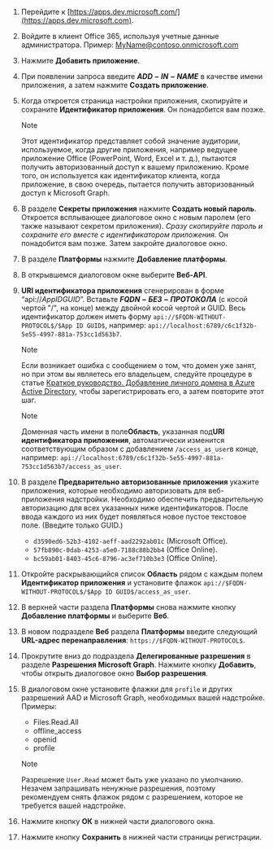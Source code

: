 

1. Перейдите к [https://apps.dev.microsoft.com/](https://apps.dev.microsoft.com).

1. Войдите в клиент Office 365, используя учетные данные администратора. Пример: MyName@contoso.onmicrosoft.com

1. Нажмите **Добавить приложение**.

1. При появлении запроса введите **$ADD-IN-NAME$** в качестве имени приложения, а затем нажмите **Создать приложение**.

1. Когда откроется страница настройки приложения, скопируйте и сохраните **Идентификатор приложения**. Он понадобится вам позже.

    > [!NOTE]
    > Этот идентификатор представляет собой значение аудитории, используемое, когда другие приложения, например ведущее приложение Office (PowerPoint, Word, Excel и т. д.), пытаются получить авторизованный доступ к вашему приложению. Кроме того, он используется как идентификатор клиента, когда приложение, в свою очередь, пытается получить авторизованный доступ к Microsoft Graph.

1. В разделе **Секреты приложения** нажмите **Создать новый пароль**. Откроется всплывающее диалоговое окно с новым паролем (его также называют секретом приложения). *Сразу скопируйте пароль и сохраните его вместе с идентификатором приложения.* Он понадобится вам позже. Затем закройте диалоговое окно.

1. В разделе **Платформы** нажмите **Добавление платформы**.

1. В открывшемся диалоговом окне выберите **Веб-API**.

1. **URI идентификатора приложения** сгенерирован в форме “api://$App ID GUID$”. Вставьте **$FQDN-БЕЗ-ПРОТОКОЛА$** (с косой чертой "/", на конце) между двойной косой чертой и GUID. Весь идентификатор должен иметь форму `api://$FQDN-WITHOUT-PROTOCOL$/$App ID GUID$`, например: `api://localhost:6789/c6c1f32b-5e55-4997-881a-753cc1d563b7`.

    > [!NOTE]
    > Если возникает ошибка с сообщением о том, что домен уже занят, но при этом вы являетесь его владельцем, следуйте процедуре в статье [Краткое руководство. Добавление личного домена в Azure Active Directory](https://docs.microsoft.com/azure/active-directory/add-custom-domain), чтобы зарегистрировать его, а затем повторите этот шаг.

    > [!NOTE]
    > Доменная часть имени в поле**Область**, указанная под**URI идентификатора приложения**, автоматически изменится соответствующим образом с добавлением `/access_as_user`в конце, например: `api://localhost:6789/c6c1f32b-5e55-4997-881a-753cc1d563b7/access_as_user`.

1. В разделе **Предварительно авторизованные приложения** укажите приложения, которые необходимо авторизовать для веб-приложения надстройки. Необходимо обеспечить предварительную авторизацию для всех указанных ниже идентификаторов. После ввода каждого из них будет появляться новое пустое текстовое поле. (Введите только GUID.)
    * `d3590ed6-52b3-4102-aeff-aad2292ab01c` (Microsoft Office).
    * `57fb890c-0dab-4253-a5e0-7188c88b2bb4` (Office Online).
    * `bc59ab01-8403-45c6-8796-ac3ef710b3e3` (Office Online).

1. Откройте раскрывающийся список **Область** рядом с каждым полем **Идентификатор приложения** и установите флажок `api://$FQDN-WITHOUT-PROTOCOL$/$App ID GUID$/access_as_user`.

1. В верхней части раздела **Платформы** снова нажмите кнопку **Добавление платформы** и выберите **Веб**.

1. В новом подразделе **Веб** раздела **Платформы** введите следующий **URL-адрес перенаправления**: `https://$FQDN-WITHOUT-PROTOCOL$`.

1. Прокрутите вниз до подраздела **Делегированные разрешения** в разделе **Разрешения Microsoft Graph**. Нажмите кнопку **Добавить**, чтобы открыть диалоговое окно **Выбор разрешения**.

1. В диалоговом окне установите флажки для `profile` и других разрешений AAD и Microsoft Graph, необходимых вашей надстройке. Примеры:

    * Files.Read.All
    * offline_access
    * openid
    * profile

    > [!NOTE]
    > Разрешение `User.Read` может быть уже указано по умолчанию. Незачем запрашивать ненужные разрешения, поэтому рекомендуем снять флажок рядом с разрешением, которое не требуется вашей надстройке.

1. Нажмите кнопку **ОК** в нижней части диалогового окна.

1. Нажмите кнопку **Сохранить** в нижней части страницы регистрации.
